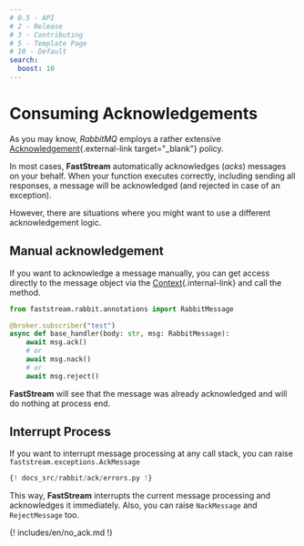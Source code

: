 ```yaml
---
# 0.5 - API
# 2 - Release
# 3 - Contributing
# 5 - Template Page
# 10 - Default
search:
  boost: 10
---
```


# Consuming Acknowledgements

As you may know, *RabbitMQ* employs a rather extensive [Acknowledgement](https://www.rabbitmq.com/confirms.html){.external-link target="_blank"} policy.

In most cases, **FastStream** automatically acknowledges (*acks*) messages on your behalf. When your function executes correctly, including sending all responses, a message will be acknowledged (and rejected in case of an exception).

However, there are situations where you might want to use a different acknowledgement logic.

## Manual acknowledgement

If you want to acknowledge a message manually, you can get access directly to the message object via the [Context](../../getting-started/context/existed.md){.internal-link} and call the method.

```python
from faststream.rabbit.annotations import RabbitMessage

@broker.subscriber("test")
async def base_handler(body: str, msg: RabbitMessage):
    await msg.ack()
    # or
    await msg.nack()
    # or
    await msg.reject()
```

**FastStream** will see that the message was already acknowledged and will do nothing at process end.

## Interrupt Process

If you want to interrupt message processing at any call stack, you can raise `faststream.exceptions.AckMessage`

```python linenums="1" hl_lines="2 16"
{! docs_src/rabbit/ack/errors.py !}
```

This way, **FastStream** interrupts the current message processing and acknowledges it immediately. Also, you can raise `NackMessage` and `RejectMessage` too.

{! includes/en/no_ack.md !}
